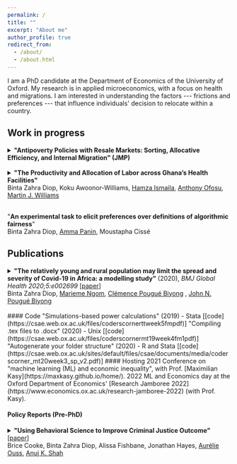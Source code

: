 ```yaml
---
permalink: /
title: ""
excerpt: "About me"
author_profile: true
redirect_from: 
  - /about/
  - /about.html
---
```




<!-- ## About me -->

I am a PhD candidate at the Department of Economics of the University of Oxford. My research is in applied microeconomics, with a focus on health and migrations. I am interested in understanding the factors --- frictions and preferences --- that influence individuals' decision to relocate within a country.  

<!-- I am the T.A for the Quantitative Methods course of Oxford's MSc. in Economics for Development and co-organized the 2021 conference on "machine learning and economic inequality", hosted by [Maximilian Kasy](https://maxkasy.github.io/home/).  

I will be co-hosting (with Max) on June 20, 2022 the Machine Learning and Economics day at the Department of Economics' [Research Jamboree 2022](https://www.economics.ox.ac.uk/research-jamboree-2022). Find the [program here](https://maxkasy.github.io/home/ML_Econ_Oxford/Jamboree_2022/).  

Previously, I worked as a research staff at the [University of Chicago Urban Labs](https://urbanlabs.uchicago.edu/), and at [gui2de](https://gui2de.georgetown.edu/#). You can find an excerpt of my [CV here](https://bzdiop.github.io/cv/).--> 


## Work in progress 

<details>
  <summary><b>"Antipoverty Policies with Resale Markets: Sorting, Allocative  Efficiency, and Internal Migration" (JMP) </b>
</summary>
  <p style="text-align:justify;"><b>Abstract</b>:  Rural antipoverty programs often focus on increasing agricultural productivity and transfer resources to farmers to help them do so. Yet, many farmers' most productive investment may be in another technology: migration. I explore the impacts of such programs on productivity and on migration. First, I use a difference-in-difference exploiting variations in the roll-out of a Zambian fertilizer voucher program. As expected, the program increases rates of fertilizer adoption and yields. There is an additional two-fold increase in individual outmigration. Meaning that for some farmers, these vouchers lead to divestment from agriculture and to migration. Migration occurring on the year of the program --consistent with farmers monetizing the subsidy on resale markets to fund migration-- accounts for 30% of the variance in migration. Second, I generalize these findings with a structural general equilibrium framework accounting for an externality in adoption. These estimates allow me to compare input subsidies against cash transfers and in-kind programs without resale markets. I find that only input subsidies foster these levels of specialization. When farmers’ types are costly to elicit, resale markets can improve the allocative efficiency of programs. These markets turn any voucher or in-kind program into a cash-transfer to net re-sellers and a large in-kind transfer to net buyers. They thus relax credit constraints for all types of farmers who can specialize. 
<br>
<b> Presentions: </b> <br>
<b>2022:</b> International Conference on Development Economics (AFEDEV1, Clermont-Ferrand), 37th meeting of the European Economic Association/74th European meeting of the Econometric Society (EEA-ESEM, Milan), Royal Economic Society Easter Training School (Bristol) <br>
<b>2022:</b> 37th meeting of the European Economic Association/74th European meeting of the Econometric Society (EEA-ESEM, Milan), International Conference on Development Economics (AFEDEV1, Clermont-Ferrand), Economic Development and Wellbeing Research Group seminar series at the University of Johannesburg, Royal Economic Society Easter Training School (Bristol) <br>
<b>2021:</b> PhD Student Workshop of the Urban Economics Association, Economic Development and Wellbeing Research Group seminar series at the University of Johannesburg, 10th European Meeting of the Urban Economics Association, Africa Meeting of the Econometric Society, Midwest International Economic Development Conference  
</p>
  </details>
 <br> 


<details>
  <summary><b>"The Productivity and Allocation of Labor across Ghana’s Health Facilities"</b> <br>
Binta Zahra Diop, Koku Awoonor-Williams, <a href="https://www.researchgate.net/profile/Hamza_Ismaila">Hamza Ismaila</a>, <a href="https://www.researchgate.net/profile/Anthony_Ofosu">Anthony Ofosu</a>,  <a href="https://www.martinjwilliams.com">Martin J. Williams</a>
</summary>
  <p style="text-align:justify;"><b>Summary</b>:  We use never-used-before administrative data covering all Ghana’s healthcare staff and facilities. We measure potential gains from reallocating labor across facilities while accounting for administrative constraints. We provide the first comprehensive estimate of a healthcare system production functions. We further explores the allocation of medical labor across vacancies and geographic areas. Finally, we identify complementarities across staff and assignments that contribute to better outcomes. <br>
<b> Presented at: </b> Economic Development and Wellbeing Research Group seminar series at the University of Johannesburg (2022), ODI Public Finance conference (2020), WGAPE (2019).<br>
</p>
  </details>
 <br> 

"**An experimental task to elicit preferences over definitions of algorithmic fairness**"  
Binta Zahra Diop, [Amma Panin](http://ammapanin.com/), Moustapha Cissé   
  
  
<!-- ***  
"**Migration Decisions: Frictions vs. Preferences**"   
**Presentations**: Urban Economic Association PhD Workshop, Elevator pitch (2020)   --> 

## Publications


<details>
  <summary><b>"The relatively young and rural population may limit the spread and severity of Covid-19 in Africa: a modelling study"</b> (2020), <i> BMJ Global Health 2020;5:e002699 </i>  [<a href="https://gh.bmj.com/content/5/5/e002699">paper</a>]  <br>
Binta Zahra Diop, <a href="https://www.anl.gov/profile/marieme-ngom">Marieme Ngom</a>, <a href="https://www.pantheonsorbonne.fr/page-perso/e1904015601">Clémence Pougué Biyong</a> , <a href="https://www.inet.ox.ac.uk/people/john-pougu%C3%A9-biyong/">John N. Pougué Biyong</a> 
</summary>
  <p style="text-align:justify;"><b>Introduction</b> A novel coronavirus disease 2019 (COVID-19) has spread to all regions of the world. There is great uncertainty regarding how countries’ characteristics will affect the spread of the epidemic; to date, there are few studies that attempt to predict the spread of the epidemic in African countries. In this paper, we investigate the role of demographic patterns, urbanisation and comorbidities on the possible trajectories of COVID-19 in Ghana, Kenya and Senegal.<br>
<b>Methods</b> We use an augmented deterministic Susceptible-Infected-Recovered model to predict the true spread of the disease, under the containment measures taken so far. We disaggregate the infected compartment into asymptomatic, mildly symptomatic and severely symptomatic to match observed clinical development of COVID-19. We also account for age structures, urbanisation and comorbidities (HIV, tuberculosis, anaemia).  <br>
<b>Results</b> In our baseline model, we project that the peak of active cases will occur in July, subject to the effectiveness of policy measures. When accounting for the urbanisation, and factoring in comorbidities, the peak may occur between 2 June and 17 June (Ghana), 22 July and 29 August (Kenya) and, finally, 28 May and 15 June (Senegal). Successful containment policies could lead to lower rates of severe infections. While most cases will be mild, we project in the absence of policies further containing the spread, that between 0.78% and 1.03%, 0.61% and 1.22%, and 0.60% and 0.84% of individuals in Ghana, Kenya and Senegal, respectively, may develop severe symptoms at the time of the peak of the epidemic.  <br>
<b>Conclusion</b> Compared with Europe, Africa’s younger and rural population may modify the severity of the epidemic. The large youth population may lead to more infections but most of these infections will be asymptomatic or mild, and will probably go undetected. The higher prevalence of underlying conditions must be considered.
<br>  
      <br>
      <b>Predictions of the model:</b><br>  
     <img src="/images/covidpredictions.png" width="60%" height="60%"> <br>
      <b>The actual progression of infections:</b><br>  
      <img src="/images/covidreality.png" width="60%" height="60%"> <br>

<br>
<b>Mentions</b>: CNN Business, The Conversation, Quartz, allAfrica, The Independent, Le Point  <br>
<b> Talks:</b>  World Health Organization TC Modeling Series (June 2020)
</p>
  </details>
  <br>    
<!--## Miscellaneous Publications --> 
#### Code 
"Simulations-based power calculations" (2019) - Stata [[code](https://csae.web.ox.ac.uk/files/coderscornerttweek5fmpdf)]  
"Compiling .tex files to .docx" (2020) - Unix [[code](https://csae.web.ox.ac.uk/files/coderscornermt19week4fm1pdf)]  
"Autogenerate your folder structure" (2020) - R and Stata [[code](https://csae.web.ox.ac.uk/sites/default/files/csae/documents/media/coderscorner_mt20week3_sp_v2.pdf)] 
#### Hosting
2021 Conference on "machine learning (ML) and economic inequality", with Prof. [Maximilian Kasy](https://maxkasy.github.io/home/).  
2022 ML and Economics day at the Oxford Department of Economics' [Research Jamboree 2022](https://www.economics.ox.ac.uk/research-jamboree-2022) (with Prof. Kasy).  

#### Policy Reports (Pre-PhD)  
<details>
  <summary><b>"Using Behavioral Science to Improve Criminal Justice Outcome"</b>  [<a href="http://theslab.uchicago.edu/anuj/uploads/summons.pdf">paper</a>]  <br>
  Brice Cooke, Binta Zahra Diop, Alissa Fishbane, Jonathan Hayes, <a href="http://aouss.github.io/">Aurélie Ouss</a>, <a href="https://www.chicagobooth.edu/faculty/directory/s/anuj-k-shah">Anuj K. Shah</a>
</summary>
 <p style="text-align:justify;"><b>Abstract</b>:  Each year, millions of Americans fail to appear in court for low-level offenses, and warrants are then issued for their arrest. In two field studies in New York City, we make critical information salient by redesigning the summons form and providing text message reminders. These interventions reduce failures to appear by 13 to 21% and lead to 30,000 fewer arrest warrants over a 3-year period. In laboratory experiments, we find that whereas criminal justice professionals see failures to appear as relatively unintentional, laypeople believe they are more intentional. These lay beliefs reduce support for policies that make court information salient and increase support for punishment. Our findings suggest that criminal justice policies can be made more effective and humane by anticipating human error in unintentional offenses.<br>
      <img src="/images/fta_form.png" width="50%" height="50%"><img src="/images/fta.png" width="50%" height="50%"> <br>
<b> Coverage: </b> Boston Globe, FastCompany,The American Bar Association Journal (ABA Journal),The Behavioral Scientist , NYDaily News, Metro, Courthouse News Service, CityLab.<br>
</p>
  </details>


  
<!-- 

<script>
function button(id) {
  var x = document.getElementById(id);
  var ids = ["abs1", "pres1", "abs2", "pres2", "abs3", "pres3", "abs4", "pres4" ];
  for(var i = 0; i < ids.length; i++) {
    var item = ids[i];
    if (item != id) {
      document.getElementById(item).style.display = "none";
    } else {
      if (x.style.display === "none") {
        x.style.display = "block"
      } else {
        x.style.display = "none";
      }
    }
  }	
}
</script> 

<head>
<style>
.button {
  border: black ; /*none*/
  color: black;
  padding: 5px 5px;
  text-align: center;
  text-decoration: none;
  display: inline-block;
  font-size: 12px;
  margin: 1px 1px;
  cursor: pointer;
}

.button1 {background-color: #4CAF50;border-radius: 12px;} /* Green */
.button2 {background-color: #008CBA;border-radius: 12px;} /* Blue */
.button3 {background-color: none: 12px;border-radius: 12px;} /* Light Gray */
.button4 {background-color: #969696;border-radius: 12px;} /* Gray */

div {
  text-align: justify;
  text-justify: inter-word;
}
</style>
</head>



## References

[Douglas Gollin](https://sites.google.com/site/douglasgollin/)  
Professor  
University of Oxford  
douglas.gollin[at]qeh.ox.ac.uk  

[Hamish Low](https://sites.google.com/site/hamishlowecon/)  
Professor  
University of Oxford  
hamish.low[at]economics.ox.ac.uk  

[Martin J. Williams](https://martinjwilliams.com/)  
Associate Professor   
University of Oxford  
martin.williams[at]bsg.ox.ac.uk  

[Christopher Woodruff](https://chriswoodruff.qeh.ox.ac.uk/) (Teaching)  
Professor   
University of Oxford  
christopher.woodruff[at]qeh.ox.ac.uk   


"**Using Behavioral Science to Improve Criminal Justice Outcome**" (2018), _UChicago Crime Lab & ideas42_ [[paper](http://theslab.uchicago.edu/anuj/uploads/summons.pdf)]     
Brice Cooke, Binta Zahra Diop, Alissa Fishbane, Jonathan Hayes, [Aurélie Ouss](http://aouss.github.io/), [Anuj K. Shah](https://www.chicagobooth.edu/faculty/directory/s/anuj-k-shah)  
Later published in _Science_ under the title “[Behavioral nudges reduce failure to appear in court](https://science.sciencemag.org/content/early/2020/10/07/science.abb6591.abstract)" (2020)
<div class="buttonbar">
    <button class="button button3" onclick="button(&quot;abs4&quot;)">Abstract and Graphs</button> 
    <button class="button button3" onclick="button(&quot;pres4&quot;)">Coverage</button> 
     </div> 
  <div class="popup" id="abs4" style="display:none;">
Each year, millions of Americans fail to appear in court for low-level offenses, and warrants are then issued for their arrest. In two field studies in New York City, we make critical information salient by redesigning the summons form and providing text message reminders. These interventions reduce failures to appear by 13 to 21% and lead to 30,000 fewer arrest warrants over a 3-year period. In laboratory experiments, we find that whereas criminal justice professionals see failures to appear as relatively unintentional, laypeople believe they are more intentional. These lay beliefs reduce support for policies that make court information salient and increase support for punishment. Our findings suggest that criminal justice policies can be made more effective and humane by anticipating human error in unintentional offenses.<br />
      <img src="/images/fta_form.png" width="50%" height="50%"><img src="/images/fta.png" width="50%" height="50%"> 
</div>
  <div class="popup" id="pres4" style="display:none;">
Boston Globe, FastCompany,The American Bar Association Journal (ABA Journal),The Behavioral Scientist , NYDaily News, Metro, Courthouse News Service, CityLab. <br />
</div>
  <p></p>






"**The relatively young and rural population may limit the spread and severity of Covid-19 in Africa: a modelling study**" (2020), _BMJ Global Health 2020;5:e002699_ [[paper](https://gh.bmj.com/content/5/5/e002699)]  
Binta Zahra Diop, [Marieme Ngom](https://www.anl.gov/profile/marieme-ngom), [Clémence Pougué Biyong](https://www.pantheonsorbonne.fr/page-perso/e1904015601), [John N. Pougué Biyong](https://www.inet.ox.ac.uk/people/john-pougu%C3%A9-biyong/)
<div class="buttonbar">
    <button class="button button3" onclick="button(&quot;abs3&quot;)">Abstract and Graphs</button> 
    <button class="button button3" onclick="button(&quot;pres3&quot;)">Cited in/Presented at</button> 
     </div> 
  <div class="popup" id="abs3" style="display:none;">
<b>Introduction</b> A novel coronavirus disease 2019 (COVID-19) has spread to all regions of the world. There is great uncertainty regarding how countries’ characteristics will affect the spread of the epidemic; to date, there are few studies that attempt to predict the spread of the epidemic in African countries. In this paper, we investigate the role of demographic patterns, urbanisation and comorbidities on the possible trajectories of COVID-19 in Ghana, Kenya and Senegal.<br>
<b>Methods</b> We use an augmented deterministic Susceptible-Infected-Recovered model to predict the true spread of the disease, under the containment measures taken so far. We disaggregate the infected compartment into asymptomatic, mildly symptomatic and severely symptomatic to match observed clinical development of COVID-19. We also account for age structures, urbanisation and comorbidities (HIV, tuberculosis, anaemia).  <br>
<b>Results</b> In our baseline model, we project that the peak of active cases will occur in July, subject to the effectiveness of policy measures. When accounting for the urbanisation, and factoring in comorbidities, the peak may occur between 2 June and 17 June (Ghana), 22 July and 29 August (Kenya) and, finally, 28 May and 15 June (Senegal). Successful containment policies could lead to lower rates of severe infections. While most cases will be mild, we project in the absence of policies further containing the spread, that between 0.78% and 1.03%, 0.61% and 1.22%, and 0.60% and 0.84% of individuals in Ghana, Kenya and Senegal, respectively, may develop severe symptoms at the time of the peak of the epidemic.  <br>
<b>Conclusion</b> Compared with Europe, Africa’s younger and rural population may modify the severity of the epidemic. The large youth population may lead to more infections but most of these infections will be asymptomatic or mild, and will probably go undetected. The higher prevalence of underlying conditions must be considered.<br />  
      <br />
      <b>Predictions of the model:</b><br />  
     <img src="/images/covidpredictions.png" width="60%" height="60%"> <br />
      <b>The actual progression of infections:</b><br />  
      <img src="/images/covidreality.png" width="60%" height="60%">
</div>
  <div class="popup" id="pres3" style="display:none;">
<b>Cited in:</b>  CNN Business, The Conversation, Quartz, allAfrica, The Independent, Le Point  <br />
<b> Presented at:</b>  World Health Organization TC Modeling Series (June 2020)
</div>
  <p></p>



"**The Productivity and Allocation of Labor across Ghana’s Health Facilities**"  
Binta Zahra Diop, [Hamza Ismaila](https://www.researchgate.net/profile/Hamza_Ismaila), [Anthony Ofosu](https://www.researchgate.net/profile/Anthony_Ofosu), [Martin J. Williams](https://martinjwilliams.com/)
<div class="buttonbar">
    <button class="button button3" onclick="button(&quot;abs2&quot;)">Summary</button> 
    <button class="button button3" onclick="button(&quot;pres2&quot;)">Presented at</button> 
     </div> 
  <div class="popup" id="abs2" style="display:none;">
We use never-used-before administrative data covering all Ghana’s healthcare staff and facilities. We measure potential gains from reallocating labor across facilities while accounting for administrative constraints. We provide the first comprehensive estimate of a healthcare system production functions. We further explores the allocation of medical labor across vacancies and geographic areas. Finally, we identify complementarities across staff and assignments that contribute to better outcomes. 
</div>
  <div class="popup" id="pres2" style="display:none;">
Economic Development and Wellbeing Research Group seminar series at the University of Johannesburg (2022), ODI Public Finance conference (2020), WGAPE (2019)  
</div>
  <p></p>



"**Input Subsidies in a Second-Best Environment: Allocative Efficiency, and Migration Decisions**"
<div class="buttonbar">
    <button class="button button3" onclick="button(&quot;abs1&quot;)">Abstract</button> 
    <button class="button button3" onclick="button(&quot;pres1&quot;)">Presented at</button> 
     </div> 
  <div class="popup" id="abs1" style="display:none;">
I explore the impacts of agricultural input subsidies programs (ISPs) on internal migration. I construct a theoretical framework where ISPs address two common challenges. First, a learning externality leads farmers to use improved inputs only if some neighbors do so. By lowering the costs of adopting inputs, the ISP internalizes this externality. Second, farmers face a binding credit constraint, making the upfront cost of both fertilizer adoption and migration unaffordable. In the presence of resale markets, the subsidized bundle of fertilizer can be traded to either generate liquidity and migrate or purchase more fertilizer and double-down in agriculture. In this setting, resale markets improve the allocative efficiency of the ISP by turning it into a small cash-transfer to net re-sellers and a large in-kind transfer to net buyers. I substantiate the model's predictions using a panel of Zambian smallholders, many of whom benefited from an ISP. I find that the share of households relocating increases by 15pp compared to areas with no subsidy. For the remaining households, an additional 26pp send at least one member out to migrate.
</div>
  <div class="popup" id="pres1" style="display:none;">
<b>2022:</b> NOVA Conference on Economic Development (Lisbon),  International Conference on Development Economics (AFEDEV1, Clermont-Ferrand), 37th meeting of the European Economic Association/74th European meeting of the Econometric Society (EEA-ESEM, Milan)_, Royal Economic Society Easter Training School (Bristol) <br />
<b>2021:</b> PhD Student Workshop of the Urban Economics Association, Economic Development and Wellbeing Research Group seminar series at the University of Johannesburg, 10th European Meeting of the Urban Economics Association, Africa Meeting of the Econometric Society, Midwest International Economic Development Conference  
</div>
  <p></p>
  
-->
